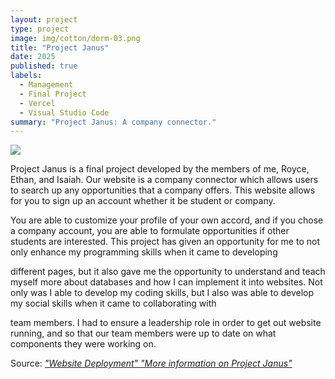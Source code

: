 ```yaml
---
layout: project
type: project
image: img/cotton/dorm-03.png
title: "Project Janus"
date: 2025
published: true
labels:
  - Management
  - Final Project
  - Vercel
  - Visual Studio Code
summary: "Project Janus: A company connector."
---
```


<img class="img-fluid" src="https://gray-khnl-prod.gtv-cdn.com/resizer/v2/ALOESERRENCP7OBCTFRVDPKLLY.bmp?auth=77e3f21cc80b8e1eca5231f25d1a92b2c3dc53c23b44e5d6161f4dbd563ec38a&width=800&height=450&smart=true">

Project Janus is a final project developed by the members of me, Royce, Ethan, and Isaiah. Our website is a company connector which allows users to search up any opportunities that a company offers. This website allows for you to sign up an account whether it be student or company.

You are able to customize your profile of your own accord, and if you chose a company account, you are able to formulate opportunities if other students are interested. This project has given an opportunity for me to not only enhance my programming skills when it came to developing

different pages, but it also gave me the opportunity to understand and teach myself more about databases and how I can implement it into websites. Not only was I able to develop my coding skills, but I also was able to develop my social skills when it came to collaborating with

team members. I had to ensure a leadership role in order to get out website running, and so that our team members were up to date on what components they were working on. 


Source: <a href="https://project-janus.vercel.app"><i class="large github icon ">"Website Deployment" 
        <a href="https://project-janus-3.github.io/project-janus.github.io/ ">"More information on Project Janus"
